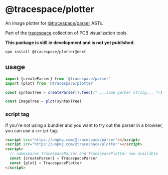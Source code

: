# @tracespace/plotter

An image plotter for [@tracespace/parser][] ASTs.

Part of the [tracespace][] collection of PCB visualization tools.

**This package is still in development and is not yet published.**

```shell
npm install @tracespace/plotter@next
```

[@tracespace/parser]: https://www.npmjs.com/package/@tracespace/parser
[tracespace]: https://github.com/tracespace/tracespace

## usage

```js
import {createParser} from '@tracespace/parser'
import {plot} from '@tracespace/plotter'

const syntaxTree = createParser().feed(/* ...some gerber string... */).results()

const imageTree = plot(syntaxTree)
```

### script tag

If you're not using a bundler and you want to try out the parser in a browser, you can use a `script` tag:

```html
<script src="https://unpkg.com/@tracespace/parser"></script>
<script src="https://unpkg.com/@tracespace/plotter"></script>
<script>
  // namespaces TracespaceParser and TracespacePlotter now available
  const {createParser} = TracespaceParser
  const {plot} = TracespacePlotter
</script>
```

